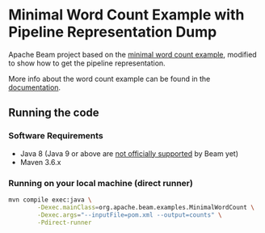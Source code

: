 # Minimal Word Count Example with Pipeline Representation Dump
Apache Beam project based on the [minimal word count example][1], modified to show how to get the pipeline representation.

More info about the word count example can be found in the [documentation][2].

## Running the code

### Software Requirements

* Java 8 (Java 9 or above are [not officially supported][2] by Beam yet)
* Maven 3.6.x

### Running on your local machine (direct runner)
```bash
mvn compile exec:java \
        -Dexec.mainClass=org.apache.beam.examples.MinimalWordCount \
        -Dexec.args="--inputFile=pom.xml --output=counts" \
        -Pdirect-runner
```



[1]: https://github.com/apache/beam/blob/master/examples/java/src/main/java/org/apache/beam/examples/MinimalWordCount.java
[2]: https://beam.apache.org/get-started/wordcount-example/
[3]: https://issues.apache.org/jira/browse/BEAM-2530
